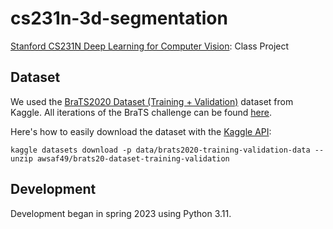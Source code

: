 # cs231n-3d-segmentation

[Stanford CS231N Deep Learning for Computer Vision][1]: Class Project

## Dataset

We used the [BraTS2020 Dataset (Training + Validation)][5] dataset from Kaggle.
All iterations of the BraTS challenge can be found [here][3].

Here's how to easily download the dataset with the [Kaggle API][4]:

```console
kaggle datasets download -p data/brats2020-training-validation-data --unzip awsaf49/brats20-dataset-training-validation
```

## Development

Development began in spring 2023 using Python 3.11.

[1]: http://cs231n.stanford.edu/
[3]: https://www.med.upenn.edu/cbica/brats/
[4]: https://github.com/Kaggle/kaggle-api
[5]: https://www.kaggle.com/datasets/awsaf49/brats20-dataset-training-validation
